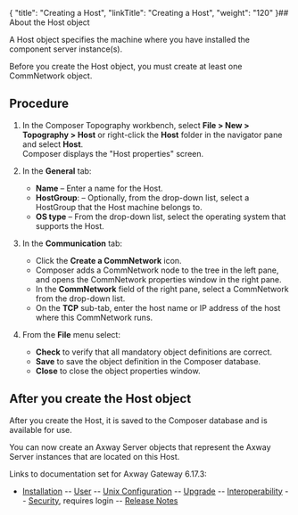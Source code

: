 {
    "title": "Creating a Host",
    "linkTitle": "Creating a Host",
    "weight": "120"
}## About the Host object

A Host object specifies the machine where you have installed the component server instance(s).

Before you create the Host object, you must create at least one CommNetwork object.

## Procedure

1.  In the Composer Topography workbench, select **File > New > Topography > Host** or right-click the **Host** folder in the navigator pane and select **Host**.  
    Composer displays the "Host properties" screen.
2.  In the **General** tab:
    -   **Name** – Enter a name for the Host.
    -   **HostGroup**: – Optionally, from the drop-down list, select a HostGroup that the Host machine belongs to.
    -   **OS type** – From the drop-down list, select the operating system that supports the Host.
3.  In the **Communication** tab:
    -   Click the **Create a CommNetwork** icon.
    -   Composer adds a CommNetwork node to the tree in the left pane, and opens the CommNetwork properties window in the right pane.
    -   In the **CommNetwork** field of the right pane, select a CommNetwork from the drop-down list.
    -   On the **TCP** sub-tab, enter the host name or IP address of the host where this CommNetwork runs.
4.  From the **File** menu select:
    -   **Check** to verify that all mandatory object definitions are correct.
    -   **Save** to save the object definition in the Composer database.

    <!-- -->

    -   **Close** to close the object properties window.

## After you create the Host object

After you create the Host, it is saved to the Composer database and is available for use.

You can now create an Axway Server objects that represent the Axway Server instances that are located on this Host.

Links to documentation set for Axway Gateway <span class="mc-variable axway_variables.Release_Number variable">6.17.3</span>:

-   [Installation](#) -- [User](#) -- [Unix Configuration](#) -- [Upgrade](#) -- [Interoperability](#) -- [Security](#), requires login -- [Release Notes](#)
